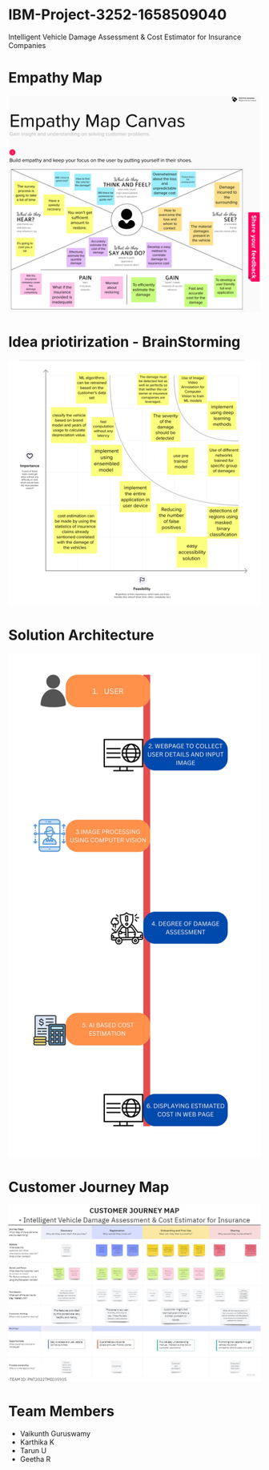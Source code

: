 # IBM-Project-3252-1658509040
Intelligent Vehicle Damage Assessment &amp; Cost Estimator for Insurance Companies


# Empathy Map
![Block_Diagram](/Project%20Design%20%26%20Planning/Ideation_Phase/empathy%20map%20for%20Intelligent%20Vehicle%20Damage%20Assessment%20and%20Cost%20Estimator%20for%20Insurance%20Companies.png)


# Idea priotirization - BrainStorming 
![image_mural](/Project%20Design%20%26%20Planning/Ideation_Phase/idea%20prioritization%20Intelligent%20Vehicle%20Damage%20Assessment%20and%20Cost%20Estimator%20for%20Insurance%20Companies.png)
# Solution Architecture
![Solution Architecture](/Project%20Design%20%26%20Planning/Project%20Design%20Phase%20-I/Solution%20Architecture.jpg)
# Customer Journey Map
![cjm](/Project%20Design%20%26%20Planning/Project%20Design%20Phase%20-%20II/Customer%20Journey%20Map-Intelligent%20Vehicle%20Damage%20Assessment%20and%20Cost%20Estimator%20for%20Insurance%20Companies.jpeg)

# Team Members
- Vaikunth Guruswamy
- Karthika K
- Tarun U
- Geetha R
